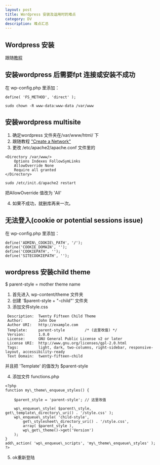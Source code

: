 ```yaml
---
layout: post
title: Wordpress 安装及运用时的难点
category: DV
description: 难点汇总
---
```


## Wordpress 安装
跟随[教程](https://linuxconfig.org/how-to-install-wordpress-on-debian-9-stretch-linux)



## 安装wordpress 后需要fpt 连接或安装不成功
在 wp-config.php 里添加：

```
define( 'FS_METHOD', 'direct' );

sudo chown -R www-data:www-data /var/www
```


## 安装wordpress multisite

1. 确定wordpress 文件夹在/var/www/html/ 下
2. 跟随教程 ["Create a Network"](https://codex.wordpress.org/Create_A_Network)
3. 更改 /etc/apache2/apache.conf 文件里的
```
<Directory /var/www/>
	Options Indexes FollowSymLinks
	AllowOverride None
	Require all granted
</Directory>

sudo /etc/init.d/apache2 restart
```

把AllowOverride 值改为 'All'

4. 如果不成功，就删库再来一次。


## 无法登入(cookie or potential sessions issue)
在 wp-config.php 里添加：

```
define('ADMIN\_COOKIE\_PATH', '/'); 
define('COOKIE_DOMAIN', ''); 
define('COOKIEPATH', ''); 
define('SITECOOKIEPATH', '');
```

## wordpress 安装child theme
$ parent-style = mother theme name  

1. 首先进入 wp-content/theme 文件夹
2. 创建 '$parent-style + "-child"' 文件夹
3. 添加文件style.css

```
 Description:  Twenty Fifteen Child Theme
 Author:       John Doe
 Author URI:   http://example.com
 Template:     parent-style         /* (这里改值) */
 Version:      1.0.0
 License:      GNU General Public License v2 or later
 License URI:  http://www.gnu.org/licenses/gpl-2.0.html
 Tags:         light, dark, two-columns, right-sidebar, responsive-layout, accessibility-ready
 Text Domain:  twenty-fifteen-child
```
并且把 'Template' 的值改为 $parent-style

4. 添加文件 functions.php

```
<?php
function my\_theme\_enqueue_styles() {

    $parent_style = 'parent-style'; // 这里改值

    wp\_enqueue\_style( $parent\_style, get\_template\_directory\_uri() . '/style.css' );
    wp\_enqueue\_style( 'child-style',
        get\_stylesheet\_directory_uri() . '/style.css',
        array( $parent_style ),
        wp\_get\_theme()->get('Version')
    );
}
add\_action( 'wp\_enqueue\_scripts', 'my\_theme\_enqueue\_styles' );
?>
```
5. ok重新登陆
